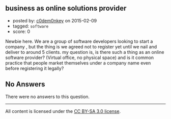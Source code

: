 ## business as online solutions provider

- posted by: [c0dem0nkey](https://stackexchange.com/users/2400097/c0dem0nkey) on 2015-02-09
- tagged: `software`
- score: 0

Newbie here. We are a group of software developers looking to start a company , but the thing is we agreed not to register yet until we nail and deliver to around 5 clients. my question is, is there such a thing as an online software provider? (Virtual office, no physical space) and is it common practice that people market themselves under a company name even before registering it legally? 

## No Answers

There were no answers to this question.


---

All content is licensed under the [CC BY-SA 3.0 license](https://creativecommons.org/licenses/by-sa/3.0/).
